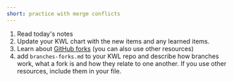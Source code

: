 ```yaml
---
short: practice with merge conflicts
---
```

1. Read today's notes
1. Update your KWL chart with the new items and any learned items.
2. Learn about [GitHub forks](https://docs.github.com/en/pull-requests/collaborating-with-pull-requests/working-with-forks) (you can also use other resources)
3. add `branches-forks.md` to your KWL repo and describe how branches work, what a fork is and how they relate to one another. If you use other resources, include them in your file. 

